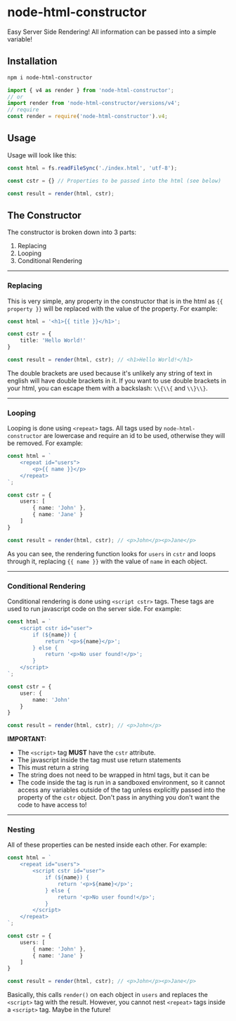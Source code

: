 # node-html-constructor
Easy Server Side Rendering! All information can be passed into a simple variable!

## Installation

```bash
npm i node-html-constructor
```

```typescript
import { v4 as render } from 'node-html-constructor';
// or
import render from 'node-html-constructor/versions/v4';
// require
const render = require('node-html-constructor').v4;
```

## Usage
Usage will look like this:
```typescript
const html = fs.readFileSync('./index.html', 'utf-8');

const cstr = {} // Properties to be passed into the html (see below)

const result = render(html, cstr);
```

## The Constructor
The constructor is broken down into 3 parts: 
1. Replacing
2. Looping
3. Conditional Rendering

<hr>

### Replacing
This is very simple, any property in the constructor that is in the html as `{{ property }}` will be replaced with the value of the property. For example:
```typescript
const html = '<h1>{{ title }}</h1>';

const cstr = {
    title: 'Hello World!'
}

const result = render(html, cstr); // <h1>Hello World!</h1>
```

The double brackets are used because it's unlikely any string of text in english will have double brackets in it. If you want to use double brackets in your html, you can escape them with a backslash: `\\{\\{` and `\\}\\}`.

<hr>


### Looping
Looping is done using `<repeat>` tags. All tags used by `node-html-constructor` are lowercase and require an id to be used, otherwise they will be removed. For example:

```typescript
const html = `
    <repeat id="users">
        <p>{{ name }}</p>
    </repeat>
`;

const cstr = {
    users: [
        { name: 'John' },
        { name: 'Jane' }
    ]
}

const result = render(html, cstr); // <p>John</p><p>Jane</p>
```

As you can see, the rendering function looks for `users` in `cstr` and loops through it, replacing `{{ name }}` with the value of `name` in each object.

<hr>

### Conditional Rendering
Conditional rendering is done using `<script cstr>` tags. These tags are used to run javascript code on the server side. For example:


```typescript
const html = `
    <script cstr id="user">
        if (${name}) {
            return '<p>${name}</p>';
        } else {
            return '<p>No user found!</p>';
        }
    </script>
`;

const cstr = {
    user: {
        name: 'John'
    }
}

const result = render(html, cstr); // <p>John</p>
```

**IMPORTANT:**
- The `<script>` tag **MUST** have the `cstr` attribute.
- The javascript inside the tag must use return statements
- This must return a string
- The string does not need to be wrapped in html tags, but it can be
- The code inside the tag is run in a sandboxed environment, so it cannot access any variables outside of the tag unless explicitly passed into the property of the `cstr` object. Don't pass in anything you don't want the code to have access to!

<hr>

### Nesting
All of these properties can be nested inside each other. For example:

```typescript
const html = `
    <repeat id="users">
        <script cstr id="user">
            if (${name}) {
                return '<p>${name}</p>';
            } else {
                return '<p>No user found!</p>';
            }
        </script>
    </repeat>
`;

const cstr = {
    users: [
        { name: 'John' },
        { name: 'Jane' }
    ]
}

const result = render(html, cstr); // <p>John</p><p>Jane</p>
```
Basically, this calls `render()` on each object in `users` and replaces the `<script>` tag with the result. However, you cannot nest `<repeat>` tags inside a `<script>` tag. Maybe in the future!